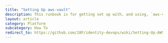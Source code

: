 ```yaml
---
title: "Setting Up aws-vault"
description: This runbook is for getting set up with, and using, `aws-vault`, a tool for providing easier access for cross-account role assumption.
layout: article
category: Platform
subcategory: How To
redirect_to: https://github.com/18F/identity-devops/wiki/Setting-Up-AWS-Vault
---
```

